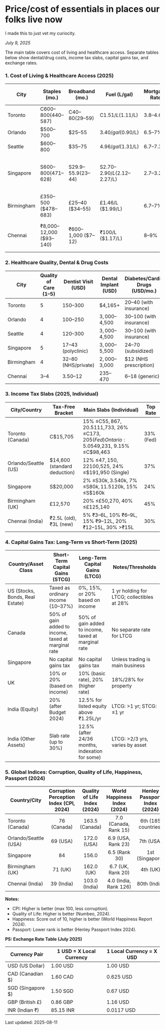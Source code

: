 # Price/cost of essentials in places our folks live now

I made this to just vet my curiocity.

*July 9, 2025*

The main table covers cost of living and healthcare access. Separate tables below show dental/drug costs, income tax slabs, capital gains tax, and exchange rates.

### 1. Cost of Living & Healthcare Access (2025)

| City        | Staples (mo.) | Broadband (mo.) | Fuel (L/gal) | Mortgage Rate | Electricity (kWh/mo.) | Water (mo.) | Doctor Wait (GP)        |
|-------------|---------------|-----------------|--------------|---------------|----------------------|-------------|-------------------------|
| Toronto     | C$600–800 ($440–587) | C$40–80 ($29–59) | C$1.51/L ($1.11/L) | 3.8–4.6% | C$0.093–0.11 ($0.07–0.08) | C$80–100 ($59–73) | 2–4 wks (public)        |
| Orlando     | $500–700      | $25–55          | $3.40/gal ($0.90/L) | 6.5–7%    | $0.13–0.15           | $70–80      | 1–2 wks (private)       |
| Seattle     | $600–800      | $35–75          | $4.96/gal ($1.31/L) | 6.7–7.3%  | $0.11–0.20 (~$65/mo) | $20–25      | 1–2 wks (private)       |
| Singapore   | S$600–800 ($471–628) | S$29.9–55.9 ($23–44) | S$2.70–2.90/L ($2.12–2.27/L) | 2.7–3.2% | S$0.2994 ($0.23) | S$50–60 ($39–47) | 1–7 days (public), 1–3 days (private) |
| Birmingham  | £350–500 ($478–683) | £25–40 ($34–55) | £1.46/L ($1.99/L) | 6.7–7%   | £0.2419 ($0.33)      | ~£46.33 ($63) | 1–3 wks (NHS)           |
| Chennai     | ₹8,000–12,000 ($93–140) | ₹600–1,000 ($7–12) | ₹100/L ($1.17/L) | 8–9%     | ₹8 ($0.09)           | ₹300–500 ($3.50–5.80) | 1–5 days (private), 1–2 wks (public) |

### 2. Healthcare Quality, Dental & Drug Costs

| City        | Quality of Care (1–5) | Dentist Visit (USD) | Dental Implant (USD) | Diabetes/Cardio Drugs (USD/mo.) |
|-------------|----------------------|---------------------|----------------------|----------------------------------|
| Toronto     | 5                    | $150–$300           | $4,165+              | $20–$40 (with insurance)         |
| Orlando     | 4                    | $100–$250           | $3,000–$4,500        | $30–$100 (with insurance)        |
| Seattle     | 4                    | $120–$300           | $3,000–$4,500        | $30–$100 (with insurance)        |
| Singapore   | 5                    | $17–$43 (polyclinic)| $3,000–$5,500        | $24–$70 (subsidized)             |
| Birmingham  | 4                    | $32–$80 (NHS/private)| $2,000–$3,000        | $12 (NHS prescription)           |
| Chennai     | 3–4                  | $3.50–$12           | $235–$470            | $6–$18 (generic)                 |

### 3. Income Tax Slabs (2025, Individual)

| City/Country      | Tax-Free Bracket         | Main Slabs (Individual)                                              | Top Rate        |
|-------------------|-------------------------|----------------------------------------------------------------------|-----------------|
| Toronto (Canada)  | C$15,705                | 15% ≤C$55,867, 20.5% ≤C$111,733, 26% ≤C$173,205 (Fed)Ontario: 5.05% ≤C$49,231, 9.15% ≤C$98,463 | 33% (Fed)       |
| Orlando/Seattle (US) | $14,600 (standard deduction) | 12% ≤$47,150, 22% ≤$100,525, 24% ≤$191,950 (Single)                  | 37%             |
| Singapore         | S$20,000                | 2% ≤S$30k, 3.5% ≤S$40k, 7% ≤S$80k, 11.5% ≤S$120k, 15% ≤S$160k        | 24%             |
| Birmingham (UK)   | £12,570                 | 20% ≤£50,270, 40% ≤£125,140                                          | 45%             |
| Chennai (India)   | ₹2.5L (old), ₹3L (new)  | 5% ₹3–6L, 10% ₹6–9L, 15% ₹9–12L, 20% ₹12–15L, 30% >₹15L               | 30%             |

### 4. Capital Gains Tax: Long-Term vs Short-Term (2025)

| Country/Asset Class     | Short-Term Capital Gains (STCG)           | Long-Term Capital Gains (LTCG)                     | Notes/Thresholds                  |
|------------------------|-------------------------------------------|----------------------------------------------------|-----------------------------------|
| US (Stocks, Bonds, Real Estate) | Taxed as ordinary income (10–37%)            | 0%, 15%, or 20% based on income              | 1 yr holding for LTCG; collectibles at 28%  |
| Canada                 | 50% of gain added to income, taxed at marginal rate | 50% of gain added to income, taxed at marginal rate | No separate rate for LTCG         |
| Singapore              | No capital gains tax                      | No capital gains tax                               | Unless trading is main business   |
| UK                     | 10% or 20% (based on income)              | 10% (basic rate), 20% (higher rate)                | 18%/28% for property              |
| India (Equity)         | 20% (after Budget 2024)                   | 12.5% for listed equity above ₹1.25L/yr            | LTCG: >1 yr; STCG: ≤1 yr          |
| India (Other Assets)   | Slab rate (up to 30%)                     | 12.5% (after 24/36 months, indexation for some)    | LTCG: >2/3 yrs, varies by asset   |

### 5. Global Indices: Corruption, Quality of Life, Happiness, Passport (2024)

| Country/City         | Corruption Perception Index (CPI, 2024) | Quality of Life Index (2024) | World Happiness Index (2024) | Henley Passport Index (2024) |
|---------------------|:---------------------------------------:|:----------------------------:|:----------------------------:|:----------------------------:|
| Toronto (Canada)    | 76 (Canada)      | 163.5 (Canada)      | 7.0 (Canada, Rank 15)   | 6th (185 countries)      |
| Orlando/Seattle (USA)| 69 (USA)         | 172.0 (USA)         | 6.9 (USA, Rank 23)      | 7th (USA)                |
| Singapore           | 84               | 156.0               | 6.5 (Rank 30)           | 1st (Singapore)          |
| Birmingham (UK)     | 71 (UK)          | 162.0 (UK)          | 6.7 (UK, Rank 20)       | 4th (UK)                 |
| Chennai (India)     | 39 (India)       | 103.0 (India)       | 4.0 (India, Rank 126)   | 80th (India)             |

**Notes:**
- CPI: Higher is better (max 100, less corruption).
- Quality of Life: Higher is better (Numbeo, 2024).
- Happiness: Score out of 10, higher is better (World Happiness Report 2024).
- Passport: Lower rank is better (Henley Passport Index 2024).

**PS: Exchange Rate Table (July 2025)**

| Currency Pair      | 1 USD = X Local Currency | 1 Local Currency = X USD |
|--------------------|-------------------------|--------------------------|
| USD (US Dollar)    | 1.00 USD                | 1.00 USD                 |
| CAD (Canadian $)   | 1.60 CAD                | 0.625 USD                |
| SGD (Singapore $)  | 1.50 SGD                | 0.67 USD                 |
| GBP (British £)    | 0.86 GBP                | 1.16 USD                 |
| INR (Indian ₹)     | 85.15 INR               | 0.0117 USD               |


Last updated: 2025-08-11
